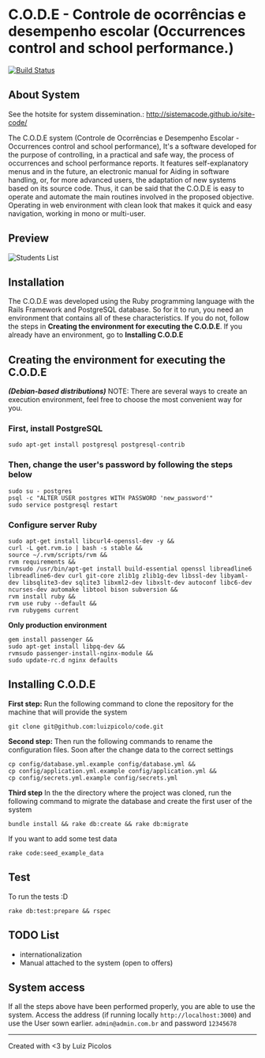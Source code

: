 # C.O.D.E - Controle de ocorrências e desempenho escolar (Occurrences control and school performance.)

[![Build Status](https://travis-ci.org/sistemacode/code.svg?branch=FixedSpecs)](https://travis-ci.org/sistemacode/code)

## About System

See the hotsite for system dissemination.: http://sistemacode.github.io/site-code/

The C.O.D.E system (Controle de Ocorrências e Desempenho Escolar - Occurrences control and school performance), It's a software developed for the purpose of controlling, in a practical and safe way, the process of occurrences and school performance reports.
It features self-explanatory menus and in the future, an electronic manual for Aiding in software handling, or, for more advanced users, the adaptation of new systems based on its source code.
Thus, it can be said that the C.O.D.E is easy to operate and automate the main routines involved in the proposed objective. Operating in web environment with clean look that makes it quick and easy navigation, working in mono or multi-user.

## Preview

![Students List](https://cdn.rawgit.com/sistemacode/code/master/public/screenshots/list_students.png)

## Installation

The C.O.D.E was developed using the Ruby programming language with the Rails Framework and PostgreSQL database. So for it to run, you need an environment that contains all of these characteristics. If you do not, follow the steps in **Creating the environment for executing the C.O.D.E**. If you already have an environment, go to **Installing C.O.D.E**

## Creating the environment for executing the C.O.D.E
***(Debian-based distributions)***
NOTE: There are several ways to create an execution environment, feel free to choose the most convenient way for you.

### First, install PostgreSQL

    sudo apt-get install postgresql postgresql-contrib

### Then, change the user's password by following the steps below

    sudo su - postgres
    psql -c "ALTER USER postgres WITH PASSWORD 'new_password'"
    sudo service postgresql restart

### Configure server Ruby

    sudo apt-get install libcurl4-openssl-dev -y &&
    curl -L get.rvm.io | bash -s stable &&
    source ~/.rvm/scripts/rvm &&
    rvm requirements &&
    rvmsudo /usr/bin/apt-get install build-essential openssl libreadline6 libreadline6-dev curl git-core zlib1g zlib1g-dev libssl-dev libyaml-dev libsqlite3-dev sqlite3 libxml2-dev libxslt-dev autoconf libc6-dev ncurses-dev automake libtool bison subversion &&
    rvm install ruby &&
    rvm use ruby --default &&
    rvm rubygems current

**Only production environment**

    gem install passenger &&
    sudo apt-get install libpq-dev &&
    rvmsudo passenger-install-nginx-module &&
    sudo update-rc.d nginx defaults

## Installing C.O.D.E

**First step:** Run the following command to clone the repository for the machine that will provide the system

    git clone git@github.com:luizpicolo/code.git

**Second step:** Then run the following commands to rename the configuration files. Soon after the change data to the correct settings

    cp config/database.yml.example config/database.yml &&
    cp config/application.yml.example config/application.yml &&
    cp config/secrets.yml.example config/secrets.yml

**Third step** In the the directory where the project was cloned, run the following command to migrate the database and create the first user of the system

    bundle install && rake db:create && rake db:migrate

If you want to add some test data

    rake code:seed_example_data

## Test

To run the tests :D

    rake db:test:prepare && rspec

## TODO List

 - internationalization
 - Manual attached to the system (open to offers)

## System access

If all the steps above have been performed properly, you are able to use the system.
Access the address (if running locally `http://localhost:3000`) and use the User sown earlier.
`admin@admin.com.br` and password `12345678`
______
Created with <3 by Luiz Picolos
